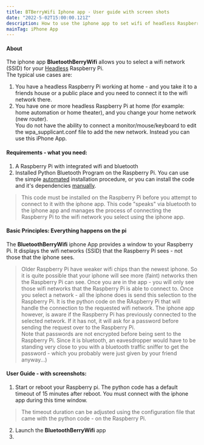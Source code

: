 ```yaml
---
title: BTBerryWifi Iphone app - User guide with screen shots
date: "2022-5-02T15:00:00.121Z"
description: How to use the iphone app to set wifi of headless Raspberry Pi over Bluetooth.
mainTag: iPhone App
---
```


#### About  

The iphone app **BluetoothBerryWifi** allows you to select a wifi network (SSID)  for your [Headless](/Raspberry-Pi/Principles-What-is-Headless/) Raspberry Pi.  
The typical use cases are:
1. You have a headless Raspberry Pi working at home - and you take it to a friends house or a public place and you need to connect it to the wifi network there.  
2. You have one or more headless Raspberry Pi at home (for example: home automation or home theater), and you change your home network (new router).  
You do not have the ability to connect a monitor/mouse/keyboard to edit the wpa_supplicant.conf file to add the new network. Instead you can use this iPhone App.

#### Requirements - what you need:
1. A Raspberry Pi with integrated wifi and bluetooth
2. Installed Python Bluetooth Program on the Raspberry Pi.  You can use the simple [automated](/Set-wifi-via-bluetooth/Installation-RaspberryPi-automatic/) installation procedure, or you can install the code and it's dependencies [manually](/Set-wifi-via-bluetooth/Installation-RaspberryPi-manual/).
>This code must be installed on the Raspberry Pi before you attempt to connect to it with the iphone app.  This code "speaks" via bluetooth to the iphone app and manages the process of connecting the Raspberry Pi to the wifi network you select using the iphone app.

#### Basic Principles: **Everything happens on the pi**

The **BluetoothBerryWifi** iphone App provides a window to your Raspberry Pi. It displays the wifi networks (SSID) that the Raspberry Pi sees - not those that the iphone sees.
>Older Raspberry Pi have weaker wifi chips than the newest iphone.  So it is quite possible that your iphone will see more (faint) networks then the Raspberry Pi can see. Once you are in the app - you will only see those wifi networks that the Raspberry Pi is able to connect to.
Once you select a network - all the iphone does is send this selection to the Raspberry Pi.  It is the python code on the RAspberry Pi that will handle the connection to the requested wifi network.
The iphone app however, is aware if the Raspberry Pi has previously connected to the selected network. If it has not, it will ask for a password before sending the request over to the Raspberry Pi.  
>Note that passwords are not encrypted before being sent to the Raspberry Pi. Since it is bluetooth, an eavesdropper would have to be standing very close to you with a bluetooth traffic sniffer to get the password - which you probably were just given by your friend anyway...)

#### User Guide - with screenshots:

1. Start or reboot your Raspberry pi.  The python code has a default timeout of 15 minutes after reboot. You must connect with the iphone app during this time window.
>The timeout duration can be adjusted using the configuration file that came with the python code - on the Raspberry Pi.
2. Launch the **BluetoothBerryWifi** app 
3. 



